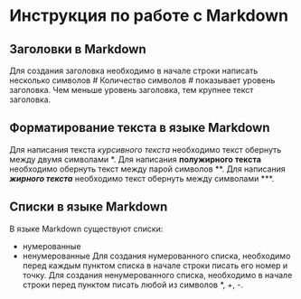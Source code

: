 # Инструкция по работе с Markdown

## Заголовки в Markdown
Для создания заголовка необходимо в начале строки написать несколько символов *#* Количество символов *#* показывает уровень заголовка. Чем меньше уровень заголовка, тем крупнее текст заголовка. 

## Форматирование текста в языке Markdown
Для написания текста *курсивного текста* необходимо текст обернуть между двумя символами \*. Для написания **полужирного текста** необходимо обернуть текст между парой символов \*\*. Для написания ***жирного текста*** необходимо текст обернуть между символами \*\*\*. 

## Списки в языке Markdown 
В языке Markdown существуют списки:
+ нумерованные
+ ненумерованные
Для создания нумерованного списка, необходимо перед каждым пунктом списка в начале строки писать его номер и точку. 
Для создания ненумерованного списка, необходимо в начале строки перед пунктом писать любой из символов *, +, -.